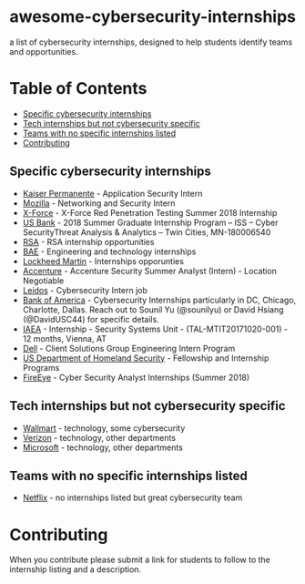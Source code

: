# awesome-cybersecurity-internships
a list of cybersecurity internships, designed to help students identify teams and opportunities. 

# Table of Contents
  * [Specific cybersecurity internships](#specific-cybersecurity-internships)
  * [Tech internships but not cybersecurity specific](#tech-internships-but-not-cybersecurity-specific)
  * [Teams with no specific internships listed](#teams-with-no-specific-internships-listed)
* [Contributing](#contributing)

## Specific cybersecurity internships

* [Kaiser Permanente](https://www.kaiserpermanentejobs.org/job/pleasanton/application-security-intern/641/7308953) - Application Security Intern
* [Mozilla](https://careers.mozilla.org/position/gh/952913) - Networking and Security Intern
* [X-Force](https://careers.ibm.com/ShowJob/Id/137789/X-Force-Red-Penetration-Testing-Summer-2018-Internship/) - X-Force Red Penetration Testing Summer 2018 Internship
* [US Bank](https://usbank.taleo.net/careersection/10000/jobdetail.ftl?job=180006540&tz=GMT-05:00&lang=en) - 2018 Summer Graduate Internship Program – ISS – Cyber SecurityThreat Analysis & Analytics – Twin Cities, MN-180006540
* [RSA](https://www.thersa.org/about-us/internships) - RSA internship opportunities
* [BAE](https://jobs.baesystems.com/global/en/c/engineering-technology-jobs) - Engineering and technology internships
* [Lockheed Martin](http://www.lockheedmartinjobs.com/college-students.aspx) - Internships opporunties 
* [Accenture](https://www.accenture.com/us-en/careers/jobdetails?id=00511408_en&utm_campaign=google_jobs_apply&utm_source=google_jobs_apply&utm_medium=organic) - Accenture Security Summer Analyst (Intern) - Location Negotiable
* [Leidos](https://lensa.com/cybersecurity-intern-jobs/orlando/jd/542914b3c3b5bdb65656cecac3909c42?utm_campaign=google_jobs_apply&utm_source=google_jobs_apply&utm_medium=organic) - Cybersecurity Intern job
* [Bank of America](https://campus.bankofamerica.com/careers/Global-Technology-Summer-Analyst-Program-US.html) - Cybersecurity Internships particularly in DC, Chicago, Charlotte, Dallas. Reach out to Sounil Yu (@sounilyu) or David Hsiang (@DavidUSC44) for specific details.
* [IAEA](https://iaea.taleo.net/careersection/interns/jobdetail.ftl?job=TAL-MTIT20171020-001&tz=GMT%2B01%3A00) - Internship - Security Systems Unit - (TAL-MTIT20171020-001) - 12 months, Vienna, AT
* [Dell](http://www.dell.com/learn/us/en/uscorp1/undergraduate-students) - Client Solutions Group Engineering Intern Program
* [US Department of Homeland Security](https://www.cybercareers.gov/students-universities/find-a-job/) - Fellowship and Internship Programs
* [FireEye](https://www.marylandjobnetwork.com/job/detail/26339003/Cyber-Security-Analyst-Internships-Summer-2018?utm_campaign=google_jobs_apply&utm_source=google_jobs_apply&utm_medium=organic) - Cyber Security Analyst Internships (Summer 2018)

## Tech internships but not cybersecurity specific

* [Wallmart](https://careers.walmart.com/results?q=summer%20intern&page=1&sort=rank&expand=brand,department,type,rate&jobCareerArea=all) - technology, some cybersecurity
* [Verizon](http://www.verizon.com/about/careers/college-students) - technology, other departments
* [Microsoft](https://careers.microsoft.com/students/explore) - technology, other departments

## Teams with no specific internships listed

* [Netflix](https://jobs.netflix.com/teams/security) - no internships listed but great cybersecurity team

# Contributing

When you contribute please submit a link for students to follow to the internship listing and a description.
